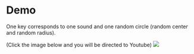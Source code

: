 # Demo
One key corresponds to one sound and one random circle (random center and random radius).

(Click the image below and you will be directed to Youtube) 
[![](http://img.youtube.com/vi/hsMTgW_ohRI/0.jpg)](http://www.youtube.com/watch?v=hsMTgW_ohRI "Patatap Clone Demo")

